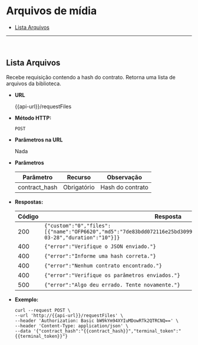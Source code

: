# Arquivos de mídia

- [Lista Arquivos](Files.md#lista-arquivos)

----
<br/>

**Lista Arquivos**
----
Recebe requisição contendo a hash do contrato. Retorna uma lista de arquivos da biblioteca.

* **URL**

  {{api-url}}/requestFiles

* **Método HTTP:**

  `POST`
  
*  **Parâmetros na URL**

   Nada 

* **Parâmetros**

	| Parâmetro | Recurso | Observação |
	|--|--|--|
	| contract_hash | Obrigatório | Hash do contrato |

* **Respostas:**
	
	|Código| Resposta |
	|--|--|
	| 200 | ```{"custom":"0","files":[{"name":"OFP6620","md5":"7de83bdd072116e25bd30998413d2708","creation_date":"2018-03-28","duration":"10"}]}``` |
	| 400 | `{"error":"Verifique o JSON enviado."}` |
	| 400 | `{"error":"Informe uma hash correta."}` |
	| 400 | `{"error":"Nenhum contrato encontrado."}` | 
	| 400 | `{"error":"Verifique os parâmetros enviados."}` |
	| 500 | `{"error":"Algo deu errado. Tente novamente."}` |

* **Exemplo:**
	
	````curl
	curl --request POST \
  --url 'http://{{api-url}}/requestFiles' \
  --header 'Authorization: Basic bW9kYm94XYIuMDowRTk2QTRCNQ==' \
  --header 'Content-Type: application/json' \
  --data '{"contract_hash":"{{contract_hash}}","terminal_token":"{{terminal_token}}"}
  ```` 

